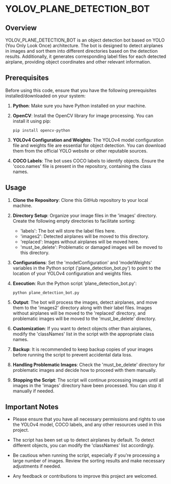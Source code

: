 
# YOLOV_PLANE_DETECTION_BOT

## Overview

YOLOV_PLANE_DETECTION_BOT is an object detection bot based on YOLO (You Only Look Once) architecture. The bot is designed to detect airplanes in images and sort them into different directories based on the detection results. Additionally, it generates corresponding label files for each detected airplane, providing object coordinates and other relevant information.

## Prerequisites

Before using this code, ensure that you have the following prerequisites installed/downloaded on your system:

1. **Python**: Make sure you have Python installed on your machine.

2. **OpenCV**: Install the OpenCV library for image processing. You can install it using pip:
   ```
   pip install opencv-python
   ```

3. **YOLOv4 Configuration and Weights**: The YOLOv4 model configuration file and weights file are essential for object detection. You can download them from the official YOLO website or other reputable sources.

4. **COCO Labels**: The bot uses COCO labels to identify objects. Ensure the 'coco.names' file is present in the repository, containing the class names.

## Usage

1. **Clone the Repository**: Clone this GitHub repository to your local machine.

2. **Directory Setup**: Organize your image files in the 'images' directory. Create the following empty directories to facilitate sorting:
   - 'labels': The bot will store the label files here.
   - 'images2': Detected airplanes will be moved to this directory.
   - 'replaced': Images without airplanes will be moved here.
   - 'must_be_delete': Problematic or damaged images will be moved to this directory.

3. **Configurations**: Set the 'modelConfiguration' and 'modelWeights' variables in the Python script ('plane_detection_bot.py') to point to the location of your YOLOv4 configuration and weights files.

4. **Execution**: Run the Python script 'plane_detection_bot.py':
   ```
   python plane_detection_bot.py
   ```

5. **Output**: The bot will process the images, detect airplanes, and move them to the 'images2' directory along with their label files. Images without airplanes will be moved to the 'replaced' directory, and problematic images will be moved to the 'must_be_delete' directory.

6. **Customization**: If you want to detect objects other than airplanes, modify the 'classNames' list in the script with the appropriate class names.

7. **Backup**: It is recommended to keep backup copies of your images before running the script to prevent accidental data loss.

8. **Handling Problematic Images**: Check the 'must_be_delete' directory for problematic images and decide how to proceed with them manually.

9. **Stopping the Script**: The script will continue processing images until all images in the 'images' directory have been processed. You can stop it manually if needed.

## Important Notes

- Please ensure that you have all necessary permissions and rights to use the YOLOv4 model, COCO labels, and any other resources used in this project.

- The script has been set up to detect airplanes by default. To detect different objects, you can modify the 'classNames' list accordingly.

- Be cautious when running the script, especially if you're processing a large number of images. Review the sorting results and make necessary adjustments if needed.

- Any feedback or contributions to improve this project are welcomed.
